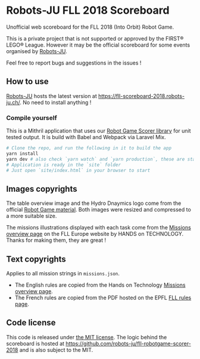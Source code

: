 # Robots-JU FLL 2018 Scoreboard

Unofficial web scoreboard for the FLL 2018 (Into Orbit) Robot Game.

This is a private project that is not supported or approved by the FIRST® LEGO® League.
However it may be the official scoreboard for some events organised by [Robots-JU](https://robots-ju.ch/).

Feel free to report bugs and suggestions in the issues !

## How to use

[Robots-JU](https://robots-ju.ch/) hosts the latest version at <https://fll-scoreboard-2018.robots-ju.ch/>.
No need to install anything !

### Compile yourself

This is a Mithril application that uses our [Robot Game Scorer library](https://github.com/robots-ju/fll-robotgame-scorer-2018) for unit tested output.
It is build with Babel and Webpack via Laravel Mix.

```bash
# Clone the repo, and run the following in it to build the app
yarn install
yarn dev # also check `yarn watch` and `yarn production`, these are standard Laravel Mix shortcuts
# Application is ready in the `site` folder
# Just open `site/index.html` in your browser to start
```

## Images copyrights

The table overview image and the Hydro Dnaymics logo come from the official [Robot Game material](http://www.firstlegoleague.org/challenge).
Both images were resized and compressed to a more suitable size.

The missions illustrations displayed with each task come from the [Missions overview page](https://www.first-lego-league.org/en/season/robot-game/missions.html) on the FLL Europe website by HANDS on TECHNOLOGY.
Thanks for making them, they are great !

## Text copyrights

Applies to all mission strings in `missions.json`.

- The English rules are copied from the Hands on Technology [Missions overview page](https://www.first-lego-league.org/en/season/robot-game/missions.html).
- The French rules are copied from the PDF hosted on the EPFL [FLL rules page](http://sps.epfl.ch/fll-regles).

## Code license

This code is released under [the MIT license](LICENSE.txt).
The logic behind the scoreboard is hosted at <https://github.com/robots-ju/fll-robotgame-scorer-2018> and is also subject to the MIT.
